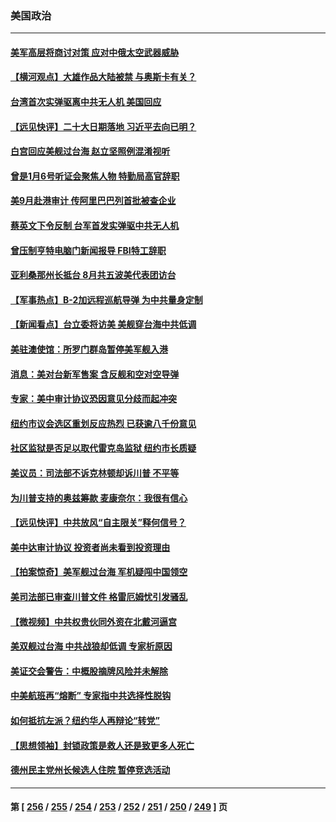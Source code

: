### 美国政治
---
#### [美军高层将商讨对策 应对中俄太空武器威胁](../../pages/ncid1078159/n13814201.md) 
#### [【横河观点】大雄作品大陆被禁 与奥斯卡有关？](../../pages/ncid1078159/n13814137.md) 
#### [台湾首次实弹驱离中共无人机 美国回应](../../pages/ncid1078159/n13814105.md) 
#### [【远见快评】二十大日期落地 习近平去向已明？](../../pages/ncid1078159/n13814073.md) 
#### [白宫回应美舰过台海 赵立坚照例混淆视听](../../pages/ncid1078159/n13814037.md) 
#### [曾是1月6号听证会聚焦人物 特勤局高官辞职](../../pages/ncid1078159/n13813929.md) 
#### [美9月赴港审计 传阿里巴巴列首批被查企业](../../pages/ncid1078159/n13813987.md) 
#### [蔡英文下令反制 台军首发实弹驱中共无人机](../../pages/ncid1078159/n13813905.md) 
#### [曾压制亨特电脑门新闻报导 FBI特工辞职](../../pages/ncid1078159/n13813865.md) 
#### [亚利桑那州长抵台 8月共五波美代表团访台](../../pages/ncid1078159/n13813826.md) 
#### [【军事热点】B-2加远程巡航导弹 为中共量身定制](../../pages/ncid1078159/n13813296.md) 
#### [【新闻看点】台立委将访美 美舰穿台海中共低调](../../pages/ncid1078159/n13813310.md) 
#### [美驻澳使馆：所罗门群岛暂停美军舰入港](../../pages/ncid1078159/n13813674.md) 
#### [消息：美对台新军售案 含反舰和空对空导弹](../../pages/ncid1078159/n13813602.md) 
#### [专家：美中审计协议恐因意见分歧而起冲突](../../pages/ncid1078159/n13813306.md) 
#### [纽约市议会选区重划反应热烈 已获逾八千份意见](../../pages/ncid1078159/n13813540.md) 
#### [社区监狱是否足以取代雷克岛监狱 纽约市长质疑](../../pages/ncid1078159/n13813538.md) 
#### [美议员：司法部不诉克林顿却诉川普 不平等](../../pages/ncid1078159/n13813396.md) 
#### [为川普支持的奥兹筹款 麦康奈尔：我很有信心](../../pages/ncid1078159/n13813333.md) 
#### [【远见快评】中共放风“自主限关”释何信号？](../../pages/ncid1078159/n13813366.md) 
#### [美中达审计协议 投资者尚未看到投资理由](../../pages/ncid1078159/n13813321.md) 
#### [【拍案惊奇】美军舰过台海 军机疑闯中国领空](../../pages/ncid1078159/n13813285.md) 
#### [美司法部已审查川普文件 格雷厄姆忧引发骚乱](../../pages/ncid1078159/n13813232.md) 
#### [【微视频】中共权贵伙同外资在北戴河逼宫](../../pages/ncid1078159/n13813168.md) 
#### [美双舰过台海 中共战狼却低调 专家析原因](../../pages/ncid1078159/n13813189.md) 
#### [美证交会警告：中概股摘牌风险并未解除](../../pages/ncid1078159/n13812841.md) 
#### [中美航班再“熔断” 专家指中共选择性脱钩](../../pages/ncid1078159/n13812797.md) 
#### [如何抵抗左派？纽约华人再辩论“转党”](../../pages/ncid1078159/n13812762.md) 
#### [【思想领袖】封锁政策是救人还是致更多人死亡](../../pages/ncid1078159/n13795605.md) 
#### [德州民主党州长候选人住院 暂停竞选活动](../../pages/ncid1078159/n13812366.md) 

---
#### 第 [ [256](./256.md) / [255](./255.md) / [254](./254.md) / [253](./253.md) / [252](./252.md) / [251](./251.md) / [250](./250.md) / [249](./249.md) ] 页
